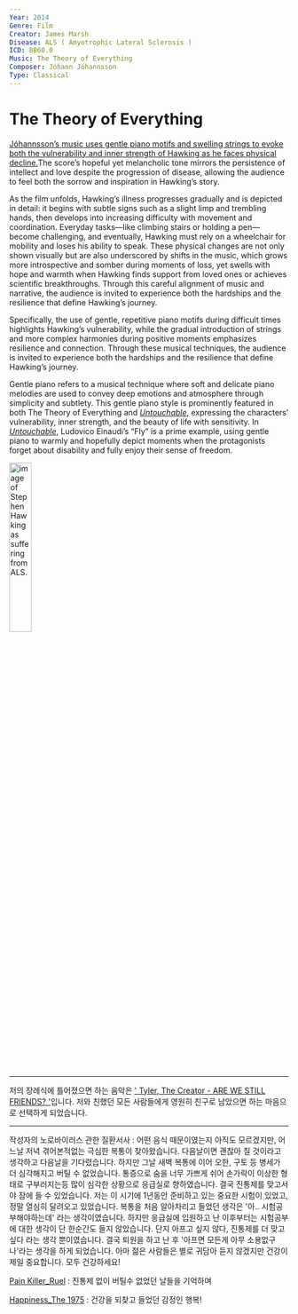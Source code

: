 ```yaml
---
Year: 2014
Genre: Film
Creator: James Marsh
Disease: ALS ( Amyotrophic Lateral Sclerosis )
ICD: 8B60.0
Music: The Theory of Everything
Composer: Jóhann Jóhannsson
Type: Classical
---
```


# The Theory of Everything

[Jóhannsson’s music uses gentle piano motifs and swelling strings to evoke both the vulnerability and inner strength of Hawking as he faces physical decline.](https://youtu.be/ZbJZ5kU4w5c?si=ftKN8lgXHnIxEpD2)The score’s hopeful yet melancholic tone mirrors the persistence of intellect and love despite the progression of disease, allowing the audience to feel both the sorrow and inspiration in Hawking’s story.

As the film unfolds, Hawking’s illness progresses gradually and is depicted in detail: it begins with subtle signs such as a slight limp and trembling hands, then develops into increasing difficulty with movement and coordination. Everyday tasks—like climbing stairs or holding a pen—become challenging, and eventually, Hawking must rely on a wheelchair for mobility and loses his ability to speak. These physical changes are not only shown visually but are also underscored by shifts in the music, which grows more introspective and somber during moments of loss, yet swells with hope and warmth when Hawking finds support from loved ones or achieves scientific breakthroughs. Through this careful alignment of music and narrative, the audience is invited to experience both the hardships and the resilience that define Hawking’s journey.

Specifically, the use of gentle, repetitive piano motifs during difficult times highlights Hawking’s vulnerability, while the gradual introduction of strings and more complex harmonies during positive moments emphasizes resilience and connection. Through these musical techniques, the audience is invited to experience both the hardships and the resilience that define Hawking’s journey. 

Gentle piano refers to a musical technique where soft and delicate piano melodies are used to convey deep emotions and atmosphere through simplicity and subtlety.
This gentle piano style is prominently featured in both The Theory of Everything and [*Untouchable*](heo_taeyoung.md), expressing the characters’ vulnerability, inner strength, and the beauty of life with sensitivity.
In [*Untouchable*](heo_taeyoung.md), Ludovico Einaudi’s “Fly” is a prime example, using gentle piano to warmly and hopefully depict moments when the protagonists forget about disability and fully enjoy their sense of freedom.

<img src="./seo_dongseong_img.png" alt="image of Stephen Hawking as suffering from ALS." style="width:28%;" />

---

저의 장례식에 틀어졌으면 하는 음악은 [' Tyler, The Creator - ARE WE STILL FRIENDS? '](https://www.youtube.com/watch?v=VMFJwSR1MQQ&ab_channel=MinimalSounds)입니다.
저와 친했던 모든 사람들에게 영원히 친구로 남았으면 하는 마음으로 선택하게 되었습니다. 

---

작성자의 노로바이러스 관한 질환서사 : 어떤 음식 때문이였는지 아직도 모르겠지만, 어느날 저녁 겪어본적없는 극심한 복통이 찾아왔습니다. 다음날이면 괜찮아 질 것이라고 생각하고 다음날을 기다렸습니다. 하지만 그날 새벽 복통에 이어 오한, 구토 등 병세가 더 심각해지고 버틸 수 없었습니다. 통증으로 숨을 너무 가쁘게 쉬어 손가락이 이상한 형태로 구부러지는등 많이 심각한 상황으로 응급실로 향하였습니다. 결국 진통제를 맞고서야 잠에 들 수 있었습니다. 저는 이 시기에 1년동안 준비하고 있는 중요한 시험이 있었고, 정말 열심히 달려오고 있었습니다. 복통을 처음 알아차리고 들었던 생각은 '아.. 시험공부해야하는데' 라는 생각이였습니다. 하지만 응급실에 입원하고 난 이후부터는 시험공부에 대한 생각이 단 한순간도 들지 않았습니다. 단지 아프고 싶지 않다, 진통제를 더 맞고싶다 라는 생각 뿐이였습니다. 결국 퇴원을 하고 난 후 '아프면 모든게 아무 소용없구나'라는 생각을 하게 되었습니다. 아마 젊은 사람들은 별로 귀담아 듣지 않겠지만 건강이 제일 중요합니다. 모두 건강하세요! 

[Pain Killer_Ruel](https://youtu.be/dTwj7PhpY9M?si=G48KLi1GIwbHJBFR) : 진통제 없이 버틸수 없었던 날들을 기억하며

[Happiness_The 1975](https://youtu.be/rR1lgEMMJwo?si=TE7aQiAb8smyMNL8) : 건강을 되찾고 들었던 감정인 행복! 

